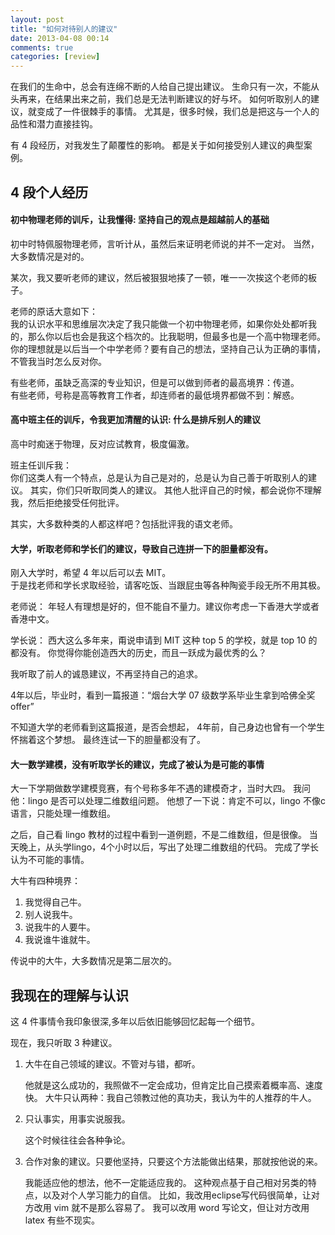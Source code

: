 ```yaml
---
layout: post
title: "如何对待别人的建议"
date: 2013-04-08 00:14
comments: true
categories: [review]
---
```


在我们的生命中，总会有连绵不断的人给自己提出建议。
生命只有一次，不能从头再来，在结果出来之前，我们总是无法判断建议的好与坏。
如何听取别人的建议，就变成了一件很棘手的事情。
尤其是，很多时候，我们总是把这与一个人的品性和潜力直接挂钩。

有 4 段经历，对我发生了颠覆性的影响。
都是关于如何接受别人建议的典型案例。

<!--more-->

4 段个人经历
------------

#### 初中物理老师的训斥，让我懂得: 坚持自己的观点是超越前人的基础

初中时特佩服物理老师，言听计从，虽然后来证明老师说的并不一定对。
当然，大多数情况是对的。

某次，我又要听老师的建议，然后被狠狠地揍了一顿，唯一一次挨这个老师的板子。

老师的原话大意如下：  
我的认识水平和思维层次决定了我只能做一个初中物理老师，如果你处处都听我的，那么你以后也会是我这个档次的。比我聪明，但最多也是一个高中物理老师。你的理想就是以后当一个中学老师？要有自己的想法，坚持自己认为正确的事情，不管我当时怎么反对你。

有些老师，虽缺乏高深的专业知识，但是可以做到师者的最高境界：传道。  
有些老师，号称是高等教育工作者，却连师者的最低境界都做不到：解惑。

#### 高中班主任的训斥，令我更加清醒的认识: 什么是排斥别人的建议

高中时痴迷于物理，反对应试教育，极度偏激。

班主任训斥我：  
你们这类人有一个特点，总是认为自己是对的，总是认为自己善于听取别人的建议。
其实，你们只听取同类人的建议。
其他人批评自己的时候，都会说你不理解我，然后拒绝接受任何批评。

其实，大多数种类的人都这样吧？包括批评我的语文老师。

#### 大学，听取老师和学长们的建议，导致自己连拼一下的胆量都没有。

刚入大学时，希望 4 年以后可以去 MIT。  
于是找老师和学长求取经验，请客吃饭、当跟屁虫等各种陶瓷手段无所不用其极。

老师说：
年轻人有理想是好的，但不能自不量力。建议你考虑一下香港大学或者香港中文。

学长说：
西大这么多年来，甭说申请到 MIT 这种 top 5 的学校，就是 top 10 的都没有。
你觉得你能创造西大的历史，而且一跃成为最优秀的么？

我听取了前人的诚恳建议，不再坚持自己的追求。

4年以后，毕业时，看到一篇报道：“烟台大学 07 级数学系毕业生拿到哈佛全奖 offer”

不知道大学的老师看到这篇报道，是否会想起，
4年前，自己身边也曾有一个学生怀揣着这个梦想。 最终连试一下的胆量都没有了。

#### 大一数学建模，没有听取学长的建议，完成了被认为是可能的事情

大一下学期做数学建模竞赛，有个号称多年不遇的建模奇才，当时大四。 我问他：lingo 是否可以处理二维数组问题。 他想了一下说：肯定不可以，lingo 不像c语言，只能处理一维数组。

之后，自己看 lingo 教材的过程中看到一道例题，不是二维数组，但是很像。 当天晚上，从头学lingo，4个小时以后，写出了处理二维数组的代码。 完成了学长认为不可能的事情。

大牛有四种境界：

1. 我觉得自己牛。
2. 别人说我牛。
3. 说我牛的人要牛。
4. 我说谁牛谁就牛。

传说中的大牛，大多数情况是第二层次的。

我现在的理解与认识
------------------

这 4 件事情令我印象很深,多年以后依旧能够回忆起每一个细节。 

现在，我只听取 3 种建议。

1. 大牛在自己领域的建议。不管对与错，都听。

    他就是这么成功的，我照做不一定会成功，但肯定比自己摸索着概率高、速度快。 大牛只认两种：我自己领教过他的真功夫，我认为牛的人推荐的牛人。

2. 只认事实，用事实说服我。

    这个时候往往会各种争论。

3. 合作对象的建议。只要他坚持，只要这个方法能做出结果，那就按他说的来。

    我能适应他的想法，他不一定能适应我的。 这种观点基于自己相对另类的特点，以及对个人学习能力的自信。 比如，我改用eclipse写代码很简单，让对方改用 vim 就不是那么容易了。 我可以改用 word 写论文，但让对方改用 latex 有些不现实。
